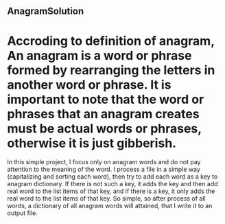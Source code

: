 ## AnagramSolution

# Accroding to definition of anagram, An anagram is a word or phrase formed by rearranging the letters in another word or phrase. It is important to note that the word or phrases that an anagram creates must be actual words or phrases, otherwise it is just gibberish.
In this simple project, I focus only on anagram words and do not pay attention to the meaning of the word. I process a file in a simple way (capitalizing and sorting each word), then try to add each word as a key to anagram dictionary. 
If there is not such a key, it adds the key and then add real word to the list items of that key, and if there is a key, it only adds the real word to the list items of that key. 
So simple, so after process of all words, a dictionary of all anagram words will attained, that I write it to an output file.


